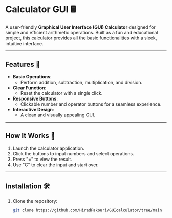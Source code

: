 # Calculator GUI 🖩  

A user-friendly **Graphical User Interface (GUI) Calculator** designed for simple and efficient arithmetic operations. Built as a fun and educational project, this calculator provides all the basic functionalities with a sleek, intuitive interface.  

---

## Features 🌟  

- **Basic Operations**:  
  - Perform addition, subtraction, multiplication, and division.  
- **Clear Function**:  
  - Reset the calculator with a single click.  
- **Responsive Buttons**:  
  - Clickable number and operator buttons for a seamless experience.  
- **Interactive Design**:  
  - A clean and visually appealing GUI.  

---

## How It Works 🔧  

1. Launch the calculator application.  
2. Click the buttons to input numbers and select operations.  
3. Press "=" to view the result.  
4. Use "C" to clear the input and start over.  

---

## Installation 🛠️  

1. Clone the repository:  
   ```bash  
   git clone https://github.com/HiradFakouri/GUIcalculator/tree/main 
